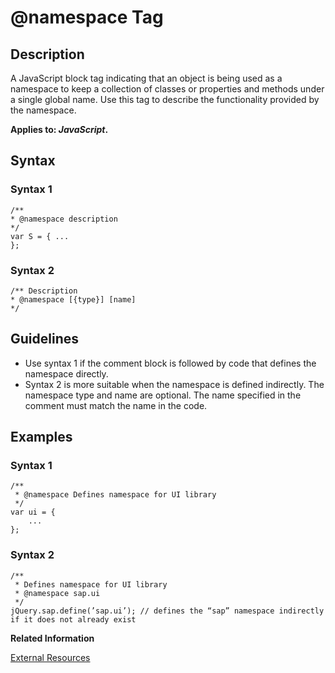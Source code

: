 <!-- loiob8cc76bf92d4440e8b5cbef0dd6944f1 -->

# @namespace Tag



## Description

A JavaScript block tag indicating that an object is being used as a namespace to keep a collection of classes or properties and methods under a single global name. Use this tag to describe the functionality provided by the namespace.

**Applies to: *JavaScript*.**



## Syntax



### Syntax 1

```
/**
* @namespace description 
*/
var S = { ...
};
```



### Syntax 2

```
/** Description
* @namespace [{type}] [name]
*/
```



## Guidelines

-   Use syntax 1 if the comment block is followed by code that defines the namespace directly.
-   Syntax 2 is more suitable when the namespace is defined indirectly. The namespace type and name are optional. The name specified in the comment must match the name in the code.



## Examples



### Syntax 1

```
/**
 * @namespace Defines namespace for UI library
 */
var ui = {
    ...
};
```



### Syntax 2

```
/**
 * Defines namespace for UI library
 * @namespace sap.ui
 */
jQuery.sap.define(’sap.ui’); // defines the “sap” namespace indirectly if it does not already exist
```

**Related Information**  


[External Resources](../external-resources-e019255.md "A collection of links to useful external resources relevant for the topics addressed in this document.")

